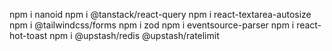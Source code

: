 npm i nanoid
npm i @tanstack/react-query
npm i react-textarea-autosize
npm i @tailwindcss/forms
npm i zod
npm i eventsource-parser
npm i react-hot-toast
npm i @upstash/redis @upstash/ratelimit